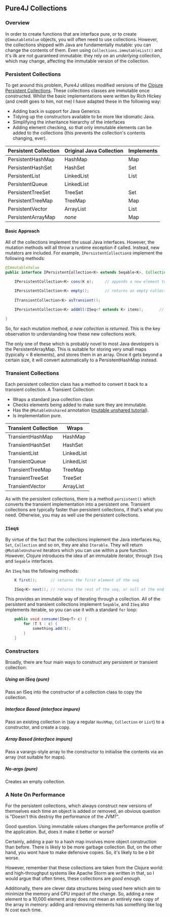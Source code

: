 Pure4J Collections
------------------

### Overview

In order to create functions that are interface pure, or to create `@ImmutableValue` objects, you will often need to use collections.  However, the collections shipped
with Java are fundamentally mutable:  you can change the contents of them.  Even using `Collections.immutableList()` and it's ilk are not guaranteed immutable:  they
rely on an *underlying* collection, which may change, affecting the immutable version of the collection.

### Persistent Collections

To get around this problem, Pure4J utilizes modified versions of the [Clojure Persistent Collections](http://clojure.org/data_structures).  These collections classes 
are immutable once constructed.  Whilst the basic implementations were written by Rich Hickey (and credit goes to him, not me) I have adapted these in the following way:

* Adding back in support for Java Generics
* Tidying up the constructors available to be more like idiomatic Java.
* Simplifying the inheritance hierarchy of the interfaces
* Adding element checking, so that only immutable elements can be added to the collections (this prevents the collection's contents changing, ever).

|Persistent Collection|Original Java Collection|Implements|
|---------------------|------------------------|----------|
|PersistentHashMap    |HashMap                 |Map       |
|PersistentHashSet    |HashSet                 |Set       |
|PersistentList       |LinkedList              |List      |
|PersistentQueue      |LinkedList              |          |
|PersistentTreeSet    |TreeSet                 |Set       |
|PersistentTreeMap    |TreeMap                 |Map       |
|PersistentVector     |ArrayList               |List      |
|PersistentArrayMap   |*none*                  |Map       |

#### Basic Approach

All of the collections implement the usual Java interfaces.  However, the mutation methods will all throw a runtime exception if called.  Instead, new mutators are
included.  For example, `IPersistentCollection`s implement the following methods:

```java
@ImmutableValue
public interface IPersistentCollection<K> extends Seqable<K>, Collection<K>, Counted {

	IPersistentCollection<K> cons(K o);		// appends a new element to either the front or rear, depending on the collection type

	IPersistentCollection<K> empty();		// returns an empty collection
	
	ITransientCollection<K> asTransient();	
	
	IPersistentCollection<K> addAll(ISeq<? extends K> items);		// adds a number of new elements

}
```

So, for each mutation method, *a new collection is returned*.  This is the key observation to understanding how these new collections work.

The only one of these which is probably novel to most Java developers is the PersistentArrayMap.  This is suitable for storing very small maps (typically < 8 elements),
and stores them in an array.  Once it gets beyond a certain size, it will convert automatically to a PersistentHashMap instead.

### Transient Collections

Each persistent collection class has a method to convert it back to a transient collection.  A Transient Collection:
* Wraps a standard java collection class
* Checks elements being added to make sure they are immutable.
* Has the `@MutableUnshared` annotation ([mutable unshared tutorial](tutorial_mutable_unshared.md)).
* Is implementation pure.

|Transient Collection|Wraps
|--------------------|--------------- 
|TransientHashMap    |HashMap
|TransientHashSet    |HashSet
|TransientList       |LinkedList
|TransientQueue      |LinkedList
|TransientTreeMap    |TreeMap 
|TransientTreeSet    |TreeSet
|TransientVector     |ArrayList

As with the persistent collections, there is a method `persistent()` which converts the transient implementation into a persistent one.  Transient collections are 
typically faster than persistent collections, if that's what you need.  Otherwise, you may as well use the persistent collections.


### `ISeq`s

By virtue of the fact that the collections implement the Java interfaces `Map`, `Set`, `Collection` and so on, they are also `Iterable`.  They will return `@MutableUnshared`
iterators which you can use within a pure function.   However, Clojure introduces the idea of an immutable iterator, through `ISeq` and `Seqable` interfaces.

An `ISeq` has the following methods:

```java
	K first();		// returns the first element of the seq

	ISeq<K> next();	// returns the rest of the seq, or null at the end
```

This provides an immutable way of iterating through a collection.  All of the persistent and transient collections implement `Seqable`, and `ISeq` also implements iterable, 
so you can use it with a standard `for` loop:

```java
	public void consume(ISeq<T> c) {
		for (T t : c) {
			something.add(t);
		}
	}
```

### Constructors

Broadly, there are four main ways to construct any persistent or transient collection:

##### Using an ISeq (pure)

Pass an ISeq into the constructor of a collection class to copy the collection.

##### Interface Based (interface impure)

Pass an existing collection in (say a regular `HashMap`, `Collection` or `List`) to a constructor, and create a copy.

##### Array Based (interface impure)

Pass a varargs-style array to the constructor to initialise the contents via an array (not suitable for maps).

##### No-args (pure)

Creates an empty collection.

### A Note On Performance

For the persistent collections, which always construct new versions of themselves each time an object is added or removed, an obvious question is 
"Doesn't this destroy the performance of the JVM?".  

Good question.  Using immutable values changes the performance profile of the application.  But, does it make it better or worse? 

Certainly, adding a pair to a hash map involves more object construction than before.  There is likely to be more garbage collection.
But, on the other hand, you wont have to make defensive copies.  So, it's likely to be *a bit* worse.  

However, remember that these collections are taken from the Clojure world:  and high-throughput systems like Apache Storm are written
in that, so I would argue that often times, these collections are *good enough*.

Additionally, there are clever data structures being used here which aim to minimize the memory and CPU impact of the change.  So, adding a new
element to a 10,000 element array does *not* mean an entirely new copy of the array in memory:   adding and removing elements has something like
log N cost each time.




